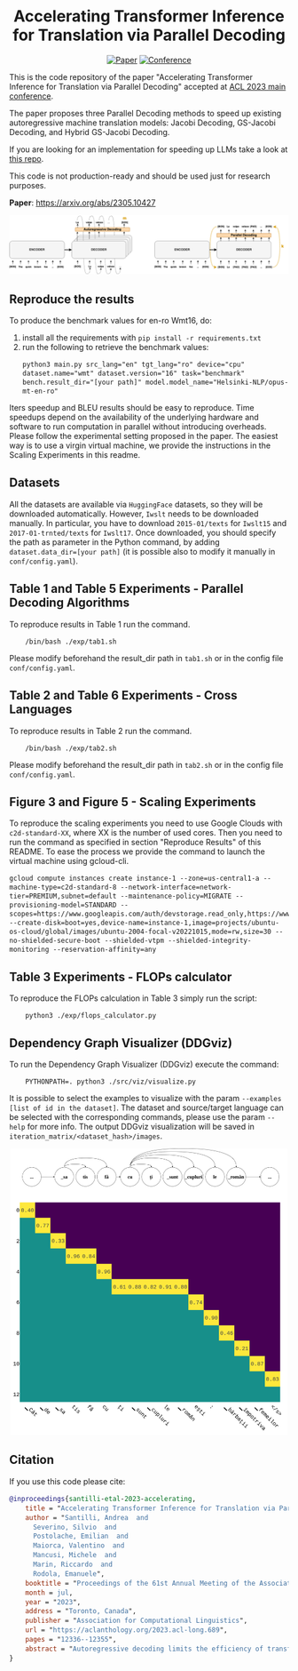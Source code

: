 <div align="center">    
 
# Accelerating Transformer Inference for Translation via Parallel Decoding

[![Paper](http://img.shields.io/badge/paper-ArXiv-B31B1B.svg)](https://arxiv.org/abs/2305.10427)
[![Conference](http://img.shields.io/badge/ACL-2023-c92828.svg)](https://aclanthology.org/2023.acl-long.689/)

</div>


This is the code repository of the paper "Accelerating Transformer Inference for Translation via Parallel Decoding" accepted at [ACL 2023 main conference](https://aclanthology.org/2023.acl-long.689/).

The paper proposes three Parallel Decoding methods to speed up existing autoregressive machine translation models: Jacobi Decoding, GS-Jacobi Decoding, and Hybrid GS-Jacobi Decoding.

If you are looking for an implementation for speeding up LLMs take a look at [this repo](https://github.com/hao-ai-lab/LookaheadDecoding).

This code is not production-ready and should be used just for research purposes.

**Paper**: https://arxiv.org/abs/2305.10427

<div align="center">
<img src="assets/ipi.png" alt="drawing" width="1000"/>
</div>


## Reproduce the results
To produce the benchmark values for en-ro Wmt16, do:
1. install all the requirements with `pip install -r requirements.txt`
2. run the following to retrieve the benchmark values:
    ```
    python3 main.py src_lang="en" tgt_lang="ro" device="cpu" dataset.name="wmt" dataset.version="16" task="benchmark" bench.result_dir="[your path]" model.model_name="Helsinki-NLP/opus-mt-en-ro"
    ```
Iters speedup and BLEU results should be easy to reproduce. Time speedups depend on the availability of the underlying hardware and software to run computation in parallel without introducing overheads. Please follow the experimental setting proposed in the paper. The easiest way is to use a virgin virtual machine, we provide the instructions in the Scaling Experiments in this readme.

## Datasets
All the datasets are available via `HuggingFace` datasets, so they will be downloaded automatically.
However, `Iwslt` needs to be downloaded manually. In particular, you have to download `2015-01/texts` for `Iwslt15` and `
2017-01-trnted/texts` for `Iwslt17`. Once downloaded, you should specify the path as parameter in the Python command, by adding `dataset.data_dir=[your path]` (it is possible also to modify it manually in `conf/config.yaml`).

## Table 1 and Table 5 Experiments - Parallel Decoding Algorithms
To reproduce results in Table 1 run the command.
```
    /bin/bash ./exp/tab1.sh
```
Please modify beforehand the result_dir path in `tab1.sh` or in the config file `conf/config.yaml`.

## Table 2 and Table 6 Experiments - Cross Languages
To reproduce results in Table 2 run the command.
```
    /bin/bash ./exp/tab2.sh
```
Please modify beforehand the result_dir path in  `tab2.sh` or in the config file `conf/config.yaml`.

## Figure 3 and Figure 5 - Scaling Experiments
To reproduce the scaling experiments you need to use Google Clouds with `c2d-standard-XX`, where XX is the number of used cores. Then you need to run the command as specified in section "Reproduce Results" of this README.
To ease the process we provide the command to launch the virtual machine using gcloud-cli.

```
gcloud compute instances create instance-1 --zone=us-central1-a --machine-type=c2d-standard-8 --network-interface=network-tier=PREMIUM,subnet=default --maintenance-policy=MIGRATE --provisioning-model=STANDARD --scopes=https://www.googleapis.com/auth/devstorage.read_only,https://www.googleapis.com/auth/logging.write,https://www.googleapis.com/auth/monitoring.write,https://www.googleapis.com/auth/servicecontrol,https://www.googleapis.com/auth/service.management.readonly,https://www.googleapis.com/auth/trace.append --create-disk=boot=yes,device-name=instance-1,image=projects/ubuntu-os-cloud/global/images/ubuntu-2004-focal-v20221015,mode=rw,size=30 --no-shielded-secure-boot --shielded-vtpm --shielded-integrity-monitoring --reservation-affinity=any
```
## Table 3 Experiments - FLOPs calculator

To reproduce the FLOPs calculation in Table 3 simply run the script:
```
    python3 ./exp/flops_calculator.py 
```

## Dependency Graph Visualizer (DDGviz)

To run the Dependency Graph Visualizer (DDGviz) execute the command:
```
    PYTHONPATH=. python3 ./src/viz/visualize.py
```
It is possible to select the examples to visualize with the param `--examples [list of id in the dataset]`. The dataset and source/target language can be selected with the corresponding commands, please use the param `--help` for more info.
The output DDGviz visualization will be saved in `iteration_matrix/<dataset_hash>/images`.

<div align="center">
<img src="assets/ddg.png" alt="drawing" width="500"/>
</div>


## Citation

If you use this code please cite:

```bibtex
@inproceedings{santilli-etal-2023-accelerating,
    title = "Accelerating Transformer Inference for Translation via Parallel Decoding",
    author = "Santilli, Andrea  and
      Severino, Silvio  and
      Postolache, Emilian  and
      Maiorca, Valentino  and
      Mancusi, Michele  and
      Marin, Riccardo  and
      Rodola, Emanuele",
    booktitle = "Proceedings of the 61st Annual Meeting of the Association for Computational Linguistics (Volume 1: Long Papers)",
    month = jul,
    year = "2023",
    address = "Toronto, Canada",
    publisher = "Association for Computational Linguistics",
    url = "https://aclanthology.org/2023.acl-long.689",
    pages = "12336--12355",
    abstract = "Autoregressive decoding limits the efficiency of transformers for Machine Translation (MT). The community proposed specific network architectures and learning-based methods to solve this issue, which are expensive and require changes to the MT model, trading inference speed at the cost of the translation quality. In this paper, we propose to address the problem from the point of view of decoding algorithms, as a less explored but rather compelling direction. We propose to reframe the standard greedy autoregressive decoding of MT with a parallel formulation leveraging Jacobi and Gauss-Seidel fixed-point iteration methods for fast inference. This formulation allows to speed up existing models without training or modifications while retaining translation quality. We present three parallel decoding algorithms and test them on different languages and models showing how the parallelization introduces a speedup up to 38{\%} w.r.t. the standard autoregressive decoding and nearly 2x when scaling the method on parallel resources. Finally, we introduce a decoding dependency graph visualizer (DDGviz) that let us see how the model has learned the conditional dependence between tokens and inspect the decoding procedure.",
}
```
